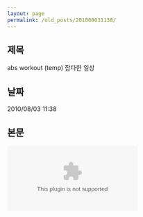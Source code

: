```yaml
---
layout: page
permalink: /old_posts/201008031138/
---
```


## 제목
abs workout (temp) 잡다한 일상

## 날짜
2010/08/03 11:38

## 본문
<object align="middle" classid="clsid:d27cdb6e-ae6d-11cf-96b8-444553540000" codebase="pub/shockwave/cabs/flash/swflash.cab#version=8,0,0,0" height="399" type="application/x-shockwave-flash" width="502"><param name="_cx" value="5080"/><param name="_cy" value="5080"/><param name="FlashVars" value=""/><param name="Movie" value="http://flvs.daum.net/flvPlayer.swf?vid=XRnG12sL0S8$"/><param name="Src" value="http://flvs.daum.net/flvPlayer.swf?vid=XRnG12sL0S8$"/><param name="WMode" value="Window"/><param name="Play" value="-1"/><param name="Loop" value="-1"/><param name="Quality" value="High"/><param name="SAlign" value=""/><param name="Menu" value="-1"/><param name="Base" value=""/><param name="AllowScriptAccess" value=""/><param name="Scale" value="ShowAll"/><param name="DeviceFont" value="0"/><param name="EmbedMovie" value="0"/><param name="BGColor" value="000000"/><param name="SWRemote" value=""/><param name="MovieData" value=""/><param name="SeamlessTabbing" value="1"/><param name="Profile" value="0"/><param name="ProfileAddress" value=""/><param name="ProfilePort" value="0"/><param name="AllowNetworking" value="all"/><param name="AllowFullScreen" value="false"/><embed allowfullscreen="'true'" allowscriptaccess="'always'" bgcolor="'#000000'" height="'399px'" src="'http://flvs.daum.net/flvPlayer.swf?vid=XRnG12sL0S8$'" type="'application/x-shockwave-flash'" width="'502px'"/></object>